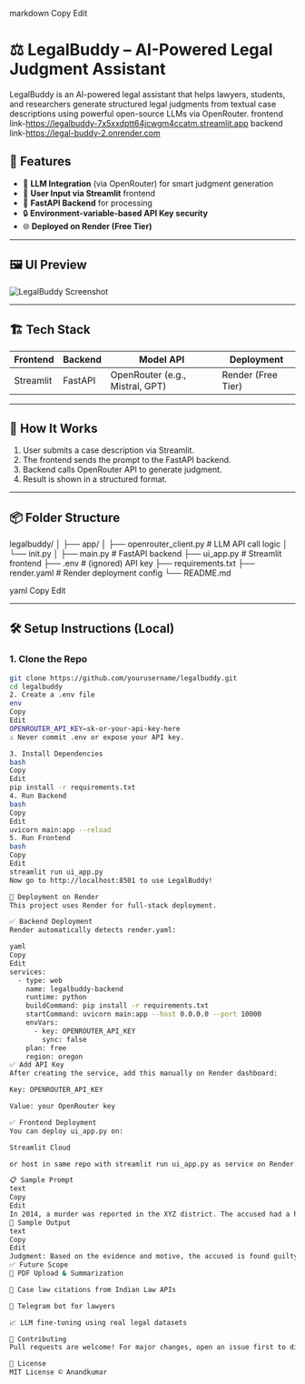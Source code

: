 
markdown
Copy
Edit
# ⚖️ LegalBuddy – AI-Powered Legal Judgment Assistant

LegalBuddy is an AI-powered legal assistant that helps lawyers, students, and researchers generate structured legal judgments from textual case descriptions using powerful open-source LLMs via OpenRouter.
frontend link-https://legalbuddy-7x5xxdptt64jcwgm4ccatm.streamlit.app
backend link-https://legal-buddy-2.onrender.com
## 🚀 Features

- 🧠 **LLM Integration** (via OpenRouter) for smart judgment generation
- 📄 **User Input via Streamlit** frontend
- 🔁 **FastAPI Backend** for processing
- 🔒 **Environment-variable-based API Key security**
- 🌐 **Deployed on Render (Free Tier)**

---

## 🖼️ UI Preview

![LegalBuddy Screenshot](https://your-screenshot-or-gif-url.com) <!-- Optional -->

---

## 🏗️ Tech Stack

| Frontend | Backend | Model API | Deployment |
|----------|---------|-----------|------------|
| Streamlit | FastAPI | OpenRouter (e.g., Mistral, GPT) | Render (Free Tier) |

---

## 🧪 How It Works

1. User submits a case description via Streamlit.
2. The frontend sends the prompt to the FastAPI backend.
3. Backend calls OpenRouter API to generate judgment.
4. Result is shown in a structured format.

---

## 📦 Folder Structure

legalbuddy/
│
├── app/
│ ├── openrouter_client.py # LLM API call logic
│ └── init.py
│
├── main.py # FastAPI backend
├── ui_app.py # Streamlit frontend
├── .env # (ignored) API key
├── requirements.txt
├── render.yaml # Render deployment config
└── README.md

yaml
Copy
Edit

---

## 🛠️ Setup Instructions (Local)

### 1. Clone the Repo

```bash
git clone https://github.com/yourusername/legalbuddy.git
cd legalbuddy
2. Create a .env file
env
Copy
Edit
OPENROUTER_API_KEY=sk-or-your-api-key-here
⚠️ Never commit .env or expose your API key.

3. Install Dependencies
bash
Copy
Edit
pip install -r requirements.txt
4. Run Backend
bash
Copy
Edit
uvicorn main:app --reload
5. Run Frontend
bash
Copy
Edit
streamlit run ui_app.py
Now go to http://localhost:8501 to use LegalBuddy!

🚀 Deployment on Render
This project uses Render for full-stack deployment.

✅ Backend Deployment
Render automatically detects render.yaml:

yaml
Copy
Edit
services:
  - type: web
    name: legalbuddy-backend
    runtime: python
    buildCommand: pip install -r requirements.txt
    startCommand: uvicorn main:app --host 0.0.0.0 --port 10000
    envVars:
      - key: OPENROUTER_API_KEY
        sync: false
    plan: free
    region: oregon
✅ Add API Key
After creating the service, add this manually on Render dashboard:

Key: OPENROUTER_API_KEY

Value: your OpenRouter key

✅ Frontend Deployment
You can deploy ui_app.py on:

Streamlit Cloud

or host in same repo with streamlit run ui_app.py as service on Render.

📋 Sample Prompt
text
Copy
Edit
In 2014, a murder was reported in the XYZ district. The accused had a history of criminal offenses including theft and assault. The victim was a 45-year-old male, and the motive appeared to be personal enmity.
🧾 Sample Output
text
Copy
Edit
Judgment: Based on the evidence and motive, the accused is found guilty under Section 302 of IPC. Sentenced to life imprisonment...
✅ Future Scope
🔎 PDF Upload & Summarization

🧾 Case law citations from Indian Law APIs

🤖 Telegram bot for lawyers

📈 LLM fine-tuning using real legal datasets

🤝 Contributing
Pull requests are welcome! For major changes, open an issue first to discuss your ideas.

📄 License
MIT License © Anandkumar
